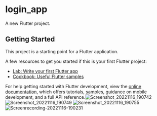 # login_app

A new Flutter project.

## Getting Started

This project is a starting point for a Flutter application.

A few resources to get you started if this is your first Flutter project:

- [Lab: Write your first Flutter app](https://docs.flutter.dev/get-started/codelab)
- [Cookbook: Useful Flutter samples](https://docs.flutter.dev/cookbook)

For help getting started with Flutter development, view the
[online documentation](https://docs.flutter.dev/), which offers tutorials,
samples, guidance on mobile development, and a full API reference.![Screenshot_20221116_190742](https://user-images.githubusercontent.com/111499904/202201314-760f3014-a807-4ed3-852f-28e3a843250a.jpg)
![Screenshot_20221116_190749](https://user-images.githubusercontent.com/111499904/202201339-eb7cc6e2-0f42-4e9b-99b7-5308645e015c.jpg)
![Screenshot_20221116_190755](https://user-images.githubusercontent.com/111499904/202201351-d046967c-65af-409f-8ef4-4f7b52dd3709.jpg)
![Screenrecording-20221116-190231](https://user-images.githubusercontent.com/111499904/202202925-d630c774-2982-4112-a3b4-313466e87181.gif)
